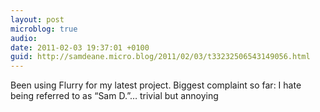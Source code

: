 ```yaml
---
layout: post
microblog: true
audio: 
date: 2011-02-03 19:37:01 +0100
guid: http://samdeane.micro.blog/2011/02/03/t33232506543149056.html
---
```

Been using Flurry for my latest project. Biggest complaint so far: I hate being referred to as “Sam D.”… trivial but annoying
